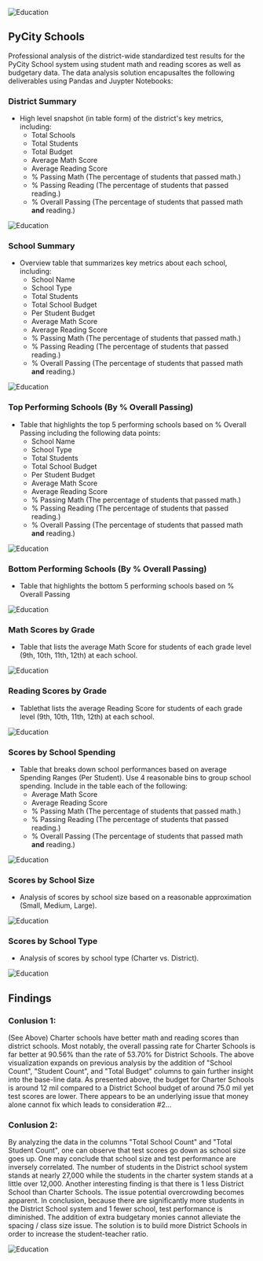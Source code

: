 ![Education](Images/School.png)

## PyCity Schools

Professional analysis of the district-wide standardized test results for the PyCity School system using student math and reading scores as well as budgetary data.  The data analysis solution encapusaltes the following deliverables using Pandas and Juypter Notebooks:

### District Summary

* High level snapshot (in table form) of the district's key metrics, including:
  * Total Schools
  * Total Students
  * Total Budget
  * Average Math Score
  * Average Reading Score
  * % Passing Math (The percentage of students that passed math.)
  * % Passing Reading (The percentage of students that passed reading.)
  * % Overall Passing (The percentage of students that passed math **and** reading.)

![Education](Images/Visualization1.png)


### School Summary

* Overview table that summarizes key metrics about each school, including:
  * School Name
  * School Type
  * Total Students
  * Total School Budget
  * Per Student Budget
  * Average Math Score
  * Average Reading Score
  * % Passing Math (The percentage of students that passed math.)
  * % Passing Reading (The percentage of students that passed reading.)
  * % Overall Passing (The percentage of students that passed math **and** reading.)

![Education](Images/Visualization2.png)

### Top Performing Schools (By % Overall Passing)

* Table that highlights the top 5 performing schools based on % Overall Passing including the following data points:
  * School Name
  * School Type
  * Total Students
  * Total School Budget
  * Per Student Budget
  * Average Math Score
  * Average Reading Score
  * % Passing Math (The percentage of students that passed math.)
  * % Passing Reading (The percentage of students that passed reading.)
  * % Overall Passing (The percentage of students that passed math **and** reading.)

![Education](Images/Visualization3.png)

### Bottom Performing Schools (By % Overall Passing)

* Table that highlights the bottom 5 performing schools based on % Overall Passing

![Education](Images/Visualization4.png)

### Math Scores by Grade

* Table that lists the average Math Score for students of each grade level (9th, 10th, 11th, 12th) at each school.

![Education](Images/Visualization5.png)

### Reading Scores by Grade

* Tablethat lists the average Reading Score for students of each grade level (9th, 10th, 11th, 12th) at each school.

![Education](Images/Visualization6.png)

### Scores by School Spending

* Table that breaks down school performances based on average Spending Ranges (Per Student). Use 4 reasonable bins to group school spending. Include in the table each of the following:
  * Average Math Score
  * Average Reading Score
  * % Passing Math (The percentage of students that passed math.)
  * % Passing Reading (The percentage of students that passed reading.)
  * % Overall Passing (The percentage of students that passed math **and** reading.)

![Education](Images/Visualization7.png)

### Scores by School Size

* Analysis of scores by school size based on a reasonable approximation (Small, Medium, Large).

![Education](Images/Visualization8.png)

### Scores by School Type

* Analysis of scores by school type (Charter vs. District).

![Education](Images/Visualization9.png)

## Findings

### Conlusion 1: 
(See Above) Charter schools have better math and reading scores than district schools. Most notably, the overall passing rate for Charter Schools is far better at 90.56% than the rate of 53.70% for District Schools. The above visualization expands on previous analysis by the addition of "School Count", "Student Count", and "Total Budget" columns to gain further insight into the base-line data. As presented above, the budget for Charter Schools is around 12 mil compared to a District School budget of around 75.0 mil yet test scores are lower. There appears to be an underlying issue that money alone cannot fix which leads to consideration #2...

### Conlusion 2: 
By analyzing the data in the columns "Total School Count" and "Total Student Count", one can observe that test scores go down as school size goes up. One may conclude that school size and test performance are inversely correlated. The number of students in the District school system stands at nearly 27,000 while the students in the charter system stands at a little over 12,000. Another interesting finding is that there is 1 less District School than Charter Schools. The issue potential overcrowding becomes apparent. In conclusion, because there are significantly more students in the District School system and 1 fewer school, test performance is diminished. The addition of extra budgetary monies cannot alleviate the spacing / class size issue. The solution is to build more District Schools in order to increase the student-teacher ratio.

![Education](Images/Visualization10.png)
